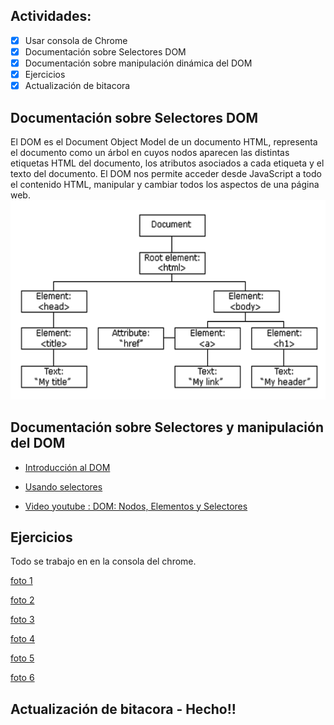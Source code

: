 ## Actividades:

- [x] Usar consola de Chrome
- [x] Documentación sobre Selectores DOM
- [x] Documentación sobre manipulación dinámica del DOM
- [x] Ejercicios
- [x] Actualización de bitacora

## Documentación sobre Selectores DOM
El DOM es el Document Object Model de un documento HTML, representa el documento como un árbol en cuyos nodos aparecen las distintas etiquetas HTML del documento, los atributos asociados a cada etiqueta y el texto del documento. El DOM nos permite acceder desde JavaScript a todo el contenido HTML, manipular y cambiar todos los aspectos de una página web.
![foto DOM](https://github.com/carolaverde/BOG001-profundizacion/blob/master/ejercicios%20DOM/img/DOM.png)

## Documentación sobre Selectores y manipulación del DOM
- [ Introducción al DOM](https://developer.mozilla.org/es/docs/Referencia_DOM_de_Gecko/Introducci%C3%B3n)

- [Usando selectores](https://developer.mozilla.org/es/docs/Referencia_DOM_de_Gecko/Localizando_elementos_DOM_usando_selectores)

- [Video youtube : DOM: Nodos, Elementos y Selectores](https://www.youtube.com/watch?v=zBmtmlB5b5g)

## Ejercicios

Todo se trabajo en en la consola del chrome.

[foto 1](https://github.com/carolaverde/BOG001-profundizacion/blob/master/ejercicios%20DOM/img/3.jpg)

[foto 2](https://github.com/carolaverde/BOG001-profundizacion/blob/master/ejercicios%20DOM/img/4.jpg)

[foto 3](https://github.com/carolaverde/BOG001-profundizacion/blob/master/ejercicios%20DOM/img/5.jpg)

[foto 4](https://github.com/carolaverde/BOG001-profundizacion/blob/master/ejercicios%20DOM/img/6.jpg)

[foto 5](https://github.com/carolaverde/BOG001-profundizacion/blob/master/ejercicios%20DOM/img/7.jpg)

[foto 6](https://github.com/carolaverde/BOG001-profundizacion/blob/master/ejercicios%20DOM/img/8.jpg)

## Actualización de bitacora - Hecho!!
